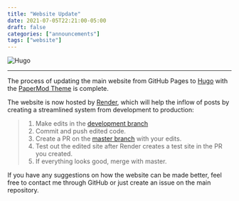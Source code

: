 ```yaml
---
title: "Website Update"
date: 2021-07-05T22:21:00-05:00
draft: false
categories: ["announcements"]
tags: ["website"]
---
```


![Hugo](/posts/hugo.svg#center)

---

The process of updating the main website from GitHub Pages to [Hugo](https://github.com/gohugoio/hugo) with the [PaperMod Theme](https://github.com/adityatelange/hugo-PaperMod) is complete.

The website is now hosted by [Render](https://render.com/), which will help the inflow of posts by creating a streamlined system from development to production:

> 1. Make edits in the [development branch](https://github.com/PirateCrypto/tps-website/tree/development)
> 2. Commit and push edited code.
> 3. Create a PR on the [master branch](https://github.com/PirateCrypto/tps-website/tree/master) with your edits.
> 4. Test out the edited site after Render creates a test site in the PR you created.
> 5. If everything looks good, merge with master.

If you have any suggestions on how the website can be made better, feel free to contact me through GitHub or just create an issue on the main repository.

